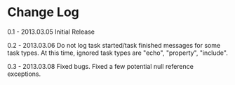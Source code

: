 Change Log
==========

0.1 - 2013.03.05
        Initial Release
        
0.2 - 2013.03.06
        Do not log task started/task finished messages for some task types.
        At this time, ignored task types are "echo", "property", "include".
        
0.3 - 2013.03.08
        Fixed bugs. Fixed a few potential null reference exceptions.